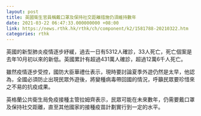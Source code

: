 ```yaml
---
layout: post
title: 英國衛生官員稱戴口罩及保持社交距離措施仍須維持數年
date: 2021-03-22 06:47:33.000000000 +08:00
link: https://news.rthk.hk/rthk/ch/component/k2/1581788-20210322.htm
categories: rthk
---
```


英國的新型肺炎疫情逐步紓緩，過去一日有5312人確診，33人死亡，死亡個案是去年10月初以來的新低。英國累計有超過431萬人確診，超過12萬6千人死亡。

雖然疫情逐步受控，國防大臣華禮仕表示，現時要討論夏季外遊仍然是太早，他認為，全國必須防止出現民眾外遊後，將變種病毒帶回國的情況，呼籲民眾要珍惜來之不易的抗疫成果。

英格蘭公共衛生局免疫接種主管拉姆齊表示，民眾可能在未來數年，仍需要戴口罩及保持社交距離，直至其他國家的接種疫苗計劃實行到一定的水平。
